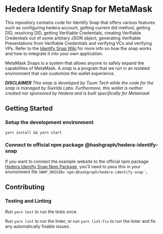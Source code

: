 # Hedera Identify Snap for MetaMask

This repository contains code for Identify Snap that offers various features such as configuring hedera account, getting current did method, getting DID, resolving DID, getting Verifiable Credentials, creating Verifiable Credentials out of some arbitary JSON object, generating Verifiable Presentations from Verifiable Credentials and verifying VCs and verifying VPs.
Refer to the [Identify Snap Wiki](https://docs.tuum.tech/identify/) for more info on how the snap works and how to
integrate it into your own application.

MetaMask Snaps is a system that allows anyone to safely expand the capabilities of MetaMask. A _snap_ is a program that we run in an isolated environment that can customize the wallet experience.

**_DISCLAIMER_**
_This snap is developed by Tuum Tech while the code for the snap is managed by Swirlds Labs. Furthermore, this wallet is
neither created nor sponsored by Hedera and is built specifically for Metamask_

## Getting Started

### Setup the development environment

```shell
yarn install && yarn start
```

### Connect to official npm package @hashgraph/hedera-identify-snap

If you want to connect the example website to the official npm package [Hedera Identify Snap Npm Package](https://www.npmjs.com/package/@hashgraph/hedera-identify-snap), you'll need to pass this in your environment file ``SNAP_ORIGIN=`npm:@hashgraph/hedera-identify-snap`;``

## Contributing

### Testing and Linting

Run `yarn test` to run the tests once.

Run `yarn lint` to run the linter, or run `yarn lint:fix` to run the linter and fix any automatically fixable issues.
